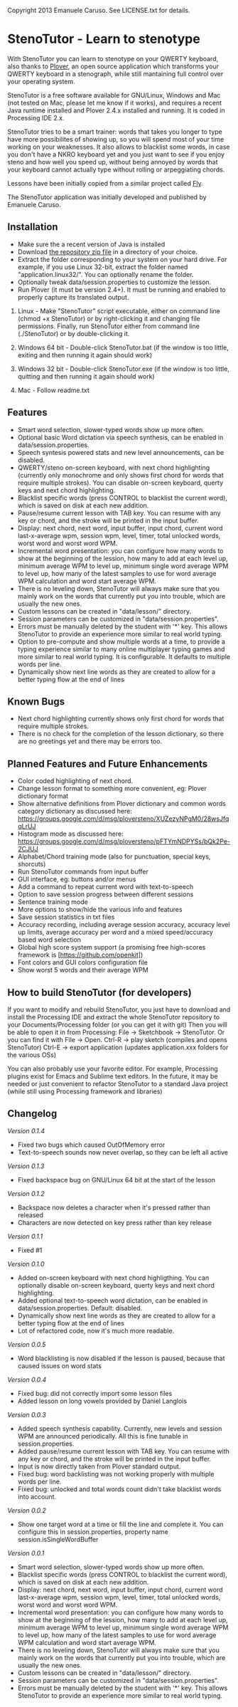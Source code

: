 Copyright 2013 Emanuele Caruso. See LICENSE.txt for details.

StenoTutor - Learn to stenotype
===============================

With StenoTutor you can learn to stenotype on your QWERTY keyboard, also thanks to [Plover](https://github.com/plover/plover), an open source application which transforms your QWERTY keyboard in a stenograph, while still mantaining full control over your operating system.

StenoTutor is a free software available for GNU/Linux, Windows and Mac (not tested on Mac, please let me know if it works), and requires a recent Java runtime installed and Plover 2.4.x installed and running. It is coded in Processing IDE 2.x.

StenoTutor tries to be a smart trainer: words that takes you longer to type have more possibilites of showing up, so you will spend most of your time working on your weaknesses. It also allows to blacklist some words, in case you don't have a NKRO keyboard yet and you just want to see if you enjoy steno and how well you speed up, without being annoyed by words that your keyboard cannot actually type without rolling or arpeggiating chords.

Lessons have been initially copied from a similar project called [Fly](https://launchpad.net/flyploverfly).

The StenoTutor application was initially developed and published by Emanuele Caruso.

Installation
------------

* Make sure the a recent version of Java is installed
* Download [the repository zip file](https://github.com/caru/StenoTutor/archive/master.zip) in a directory of your choice.
* Extract the folder corresponding to your system on your hard drive. For example, if you use Linux 32-bit, extract the folder named "application.linux32/". You can optionally rename the folder.
* Optionally tweak data/session.properties to customize the lesson.
* Run Plover (it must be version 2.4+). It must be running and enabled to properly capture its translated output.

1. Linux - 
Make "StenoTutor" script executable, either on command line (chmod +x StenoTutor) or by right-clicking it and changing file permissions. Finally, run StenoTutor either from command line (./StenoTutor) or by double-clicking it.

2. Windows 64 bit - 
Double-click StenoTutor.bat (if the window is too little, exiting and then running it again should work)

2. Windows 32 bit - 
Double-click StenoTutor.exe (if the window is too little, quitting and then running it again should work)

3. Mac - 
Follow readme.txt

Features
--------
* Smart word selection, slower-typed words show up more often.
* Optional basic Word dictation via speech synthesis, can be enabled in data/session.properties.
* Speech syntesis powered stats and new level announcements, can be disabled.
* QWERTY/steno on-screen keyboard, with next chord highlighting (currently only monochrome and only shows first chord for words that require multiple strokes). You can disable on-screen keyboard, querty keys and next chord highlighting.
* Blacklist specific words (press CONTROL to blacklist the current word), which is saved on disk at each new addition.
* Pause/resume current lesson with TAB key. You can resume with any key or chord, and the stroke will be printed in the input buffer.
* Display: next chord, next word, input buffer, input chord, current word last-x-average wpm, session wpm, level, timer, total unlocked words, worst word and worst word WPM.
* Incremental word presentation: you can configure how many words to show at the beginning of the lession, how many to add at each level up, minimum average WPM to level up, minimum single word average WPM to level up, how many of the latest samples to use for word average WPM calculation and word start average WPM.
* There is no leveling down, StenoTutor will always make sure that you mainly work on the words that currently put you into trouble, which are usually the new ones.
* Custom lessons can be created in "data/lesson/" directory.
* Session parameters can be customized in "data/session.properties".
* Errors must be manually deleted by the student with '*' key. This allows StenoTutor to provide an experience more similar to real world typing.
* Option to pre-compute and show multiple words at a time, to provide a typing experience similar to many online multiplayer typing games and more similar to real world typing. It is configurable. It defaults to multiple words per line.
* Dynamically show next line words as they are created to allow for a better typing flow at the end of lines

Known Bugs
----------
* Next chord highlighting currently shows only first chord for words that require multiple strokes.
* There is no check for the completion of the lesson dictionary, so there are no greetings yet and there may be errors too.

Planned Features and Future Enhancements
----------------------------------------
* Color coded highlighting of next chord.
* Change lesson format to something more convenient, eg: Plover dictionary format
* Show alternative definitions from Plover dictionary and common words category dictionary as discussed here: https://groups.google.com/d/msg/ploversteno/XUZezyNPgM0/28wsJfqqLrUJ
* Histogram mode as discussed here: https://groups.google.com/d/msg/ploversteno/pFTYmNDPYSs/bQk2Pe-2CJUJ
* Alphabet/Chord training mode (also for punctuation, special keys, shorcuts)
* Run StenoTutor commands from input buffer
* GUI interface, eg: buttons and/or menus
* Add a command to repeat current word with text-to-speech
* Option to save session progress between different sessions
* Sentence training mode
* More options to show/hide the various info and features
* Save session statistics in txt files
* Accuracy recording, including average session accuracy, accuracy level up limits, average accuracy per word and a mixed speed/accuracy based word selection
* Global high score system support (a promising free high-scores framework is [https://github.com/openkit])
* Font colors and GUI colors configuration file
* Show worst 5 words and their average WPM

How to build StenoTutor (for developers)
----------------------------------------

If you want to modify and rebuild StenoTutor, you just have to download and install the Processing IDE and extract the whole StenoTutor repository to your Documents/Processing folder (or you can get it with git)
Then you will be able to open it in from Processing: File -> Sketchbook -> StenoTutor. Or you can find it with File -> Open.
Ctrl-R -> play sketch (compiles and opens StenoTutor)
Ctrl-E -> export application (updates application.xxx folders for the various OSs)

You can also probably use your favorite editor. For example, Processing plugins exist for Emacs and Sublime text editors.
In the future, it may be needed or just convenient to refactor StenoTutor to a standard Java project (while still using Processing framework and libraries)

Changelog
---------

*Version 0.1.4*
* Fixed two bugs which caused OutOfMemory error
* Text-to-speech sounds now never overlap, so they can be left all active

*Version 0.1.3*
* Fixed backspace bug on GNU/Linux 64 bit at the start of the lesson

*Version 0.1.2*
* Backspace now deletes a character when it's pressed rather than released
* Characters are now detected on key press rather than key release

*Version 0.1.1*
* Fixed #1

*Version 0.1.0*
* Added on-screen keyboard with next chord highligthing. You can optionally disable on-screen keyboard, querty keys and next chord highlighting.
* Added optional text-to-speech word dictation, can be enabled in data/session.properties. Default: disabled.
* Dynamically show next line words as they are created to allow for a better typing flow at the end of lines
* Lot of refactored code, now it's much more readable.

*Version 0.0.5*
* Word blacklisting is now disabled if the lesson is paused, because that caused issues on word stats

*Version 0.0.4*
* Fixed bug: did not correctly import some lesson files
* Added lesson on long vowels provided by Daniel Langlois

*Version 0.0.3*
* Added speech synthesis capability. Currently, new levels and session WPM are announced periodically. All this is fine tunable in session.properties.
* Added pause/resume current lesson with TAB key. You can resume with any key or chord, and the stroke will be printed in the input buffer.
* Input is now directly taken from Plover standard output.
* Fixed bug: word backlisting was not working properly with multiple words per line.
* Fixed bug: unlocked and total words count didn't take blacklist words into account.

*Version 0.0.2*
* Show one target word at a time or fill the line and complete it. You can configure this in session.properties, property name session.isSingleWordBuffer

*Version 0.0.1*
* Smart word selection, slower-typed words show up more often.
* Blacklist specific words (press CONTROL to blacklist the current word), which is saved on disk at each new addition.
* Display: next chord, next word, input buffer, input chord, current word last-x-average wpm, session wpm, level, timer, total unlocked words, worst word and worst word WPM.
* Incremental word presentation: you can configure how many words to show at the beginning of the lession, how many to add at each level up, minimum average WPM to level up, minimum single word average WPM to level up, how many of the latest samples to use for word average WPM calculation and word start average WPM.
* There is no leveling down, StenoTutor will always make sure that you mainly work on the words that currently put you into trouble, which are usually the new ones.
* Custom lessons can be created in "data/lesson/" directory.
* Session parameters can be customized in "data/session.properties".
* Errors must be manually deleted by the student with '*' key. This allows StenoTutor to provide an experience more similar to real world typing.
